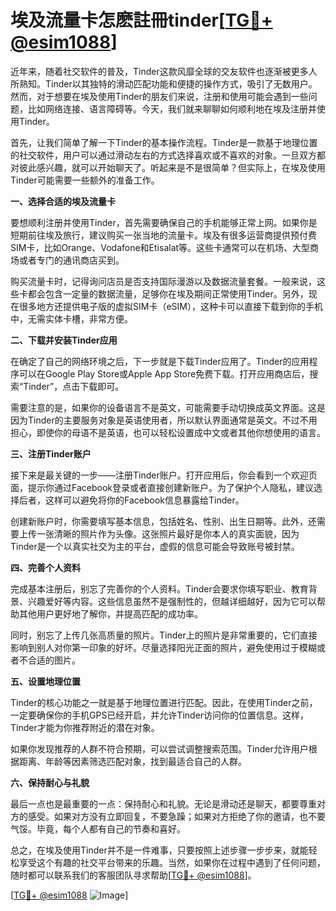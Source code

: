 # 埃及流量卡怎麽註冊tinder[[TG💪+ @esim1088](https://t.me/s/esim1088)]

近年来，随着社交软件的普及，Tinder这款风靡全球的交友软件也逐渐被更多人所熟知。Tinder以其独特的滑动匹配功能和便捷的操作方式，吸引了无数用户。然而，对于想要在埃及使用Tinder的朋友们来说，注册和使用可能会遇到一些问题，比如网络连接、语言障碍等。今天，我们就来聊聊如何顺利地在埃及注册并使用Tinder。

首先，让我们简单了解一下Tinder的基本操作流程。Tinder是一款基于地理位置的社交软件，用户可以通过滑动左右的方式选择喜欢或不喜欢的对象。一旦双方都对彼此感兴趣，就可以开始聊天了。听起来是不是很简单？但实际上，在埃及使用Tinder可能需要一些额外的准备工作。

**一、选择合适的埃及流量卡**

要想顺利注册并使用Tinder，首先需要确保自己的手机能够正常上网。如果你是短期前往埃及旅行，建议购买一张当地的流量卡。埃及有很多运营商提供预付费SIM卡，比如Orange、Vodafone和Etisalat等。这些卡通常可以在机场、大型商场或者专门的通讯商店买到。

购买流量卡时，记得询问店员是否支持国际漫游以及数据流量套餐。一般来说，这些卡都会包含一定量的数据流量，足够你在埃及期间正常使用Tinder。另外，现在很多地方还提供电子版的虚拟SIM卡（eSIM），这种卡可以直接下载到你的手机中，无需实体卡槽，非常方便。

**二、下载并安装Tinder应用**

在确定了自己的网络环境之后，下一步就是下载Tinder应用了。Tinder的应用程序可以在Google Play Store或Apple App Store免费下载。打开应用商店后，搜索“Tinder”，点击下载即可。

需要注意的是，如果你的设备语言不是英文，可能需要手动切换成英文界面。这是因为Tinder的主要服务对象是英语使用者，所以默认界面通常是英文。不过不用担心，即使你的母语不是英语，也可以轻松设置成中文或者其他你想使用的语言。

**三、注册Tinder账户**

接下来是最关键的一步——注册Tinder账户。打开应用后，你会看到一个欢迎页面，提示你通过Facebook登录或者直接创建新账户。为了保护个人隐私，建议选择后者，这样可以避免将你的Facebook信息暴露给Tinder。

创建新账户时，你需要填写基本信息，包括姓名、性别、出生日期等。此外，还需要上传一张清晰的照片作为头像。这张照片最好是你本人的真实面貌，因为Tinder是一个以真实社交为主的平台，虚假的信息可能会导致账号被封禁。

**四、完善个人资料**

完成基本注册后，别忘了完善你的个人资料。Tinder会要求你填写职业、教育背景、兴趣爱好等内容。这些信息虽然不是强制性的，但越详细越好，因为它可以帮助其他用户更好地了解你，并提高匹配的成功率。

同时，别忘了上传几张高质量的照片。Tinder上的照片是非常重要的，它们直接影响到别人对你第一印象的好坏。尽量选择阳光正面的照片，避免使用过于模糊或者不合适的图片。

**五、设置地理位置**

Tinder的核心功能之一就是基于地理位置进行匹配。因此，在使用Tinder之前，一定要确保你的手机GPS已经开启，并允许Tinder访问你的位置信息。这样，Tinder才能为你推荐附近的潜在对象。

如果你发现推荐的人群不符合预期，可以尝试调整搜索范围。Tinder允许用户根据距离、年龄等因素筛选匹配对象，找到最适合自己的人群。

**六、保持耐心与礼貌**

最后一点也是最重要的一点：保持耐心和礼貌。无论是滑动还是聊天，都要尊重对方的感受。如果对方没有立即回复，不要急躁；如果对方拒绝了你的邀请，也不要气馁。毕竟，每个人都有自己的节奏和喜好。

总之，在埃及使用Tinder并不是一件难事，只要按照上述步骤一步步来，就能轻松享受这个有趣的社交平台带来的乐趣。当然，如果你在过程中遇到了任何问题，随时都可以联系我们的客服团队寻求帮助[[TG💪+ @esim1088](https://t.me/s/esim1088)]。

[[TG💪+ @esim1088](https://t.me/s/esim1088) ![Image](https://i.postimg.cc/4NQfJmqS/Snipaste-2025-05-13-00-14-12.png)]